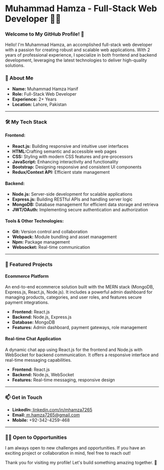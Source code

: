 <h1>Muhammad Hamza - Full-Stack Web Developer 👨‍💻</h1>
<h3>Welcome to My GitHub Profile! 🌟</h3>
<p>
  Hello! I'm Muhammad Hamza, an accomplished full-stack web developer with a passion for creating robust and scalable web applications. With 2 years of professional experience, 
  I specialize in both frontend and backend development, leveraging the latest technologies to deliver high-quality solutions.
</p>
<h3>🚀 About Me</h3>
<ul>
  <li><strong>Name:</strong> Muhammad Hamza Hanif</li>
  <li><strong>Role:</strong> Full-Stack Web Developer</li>
  <li><strong>Experience:</strong> 2+ Years</li>
  <li><strong>Location:</strong> Lahore, Pakistan</li>
</ul>
<hr>
<h3>🛠️ My Tech Stack</h3>
<h4>Frontend:</h4>
<ul>
  <li><strong>React.js:</strong> Building responsive and intuitive user interfaces</li>
  <li><strong>HTML:</strong>Crafting semantic and accessible web pages</li>
  <li><strong>CSS:</strong> Styling with modern CSS features and pre-processors</li>
  <li><strong>JavaScript:</strong> Enhancing interactivity and functionality</li>
  <li><strong>Bootstrap:</strong> Designing responsive and consistent UI components</li>
  <li><strong>Redux/Context API:</strong> Efficient state management</li>
</ul>
<h4>Backend:</h4>
<ul>
  <li><strong>Node.js:</strong> Server-side development for scalable applications</li>
  <li><strong>Express.js:</strong> Building RESTful APIs and handling server logic</li>
  <li><strong>MongoDB:</strong> Database management for efficient data storage and retrieva</li>
  <li><strong>JWT/OAuth:</strong> Implementing secure authentication and authorization</li>
</ul>
<h4>Tools & Other Technologies:</h4>
<ul>
  <li><strong>Git:</strong> Version control and collaboration</li>
  <li><strong>Webpack:</strong> Module bundling and asset management</li>
  <li><strong>Npm:</strong> Package management</li>
  <li><strong>Websocket:</strong> Real-time communication</li>
</ul>
<hr>
<h3>🌟 Featured Projects</h3>
<h4>Ecommerce Platform</h4>
<p>
  An end-to-end ecommerce solution built with the MERN stack (MongoDB, Express.js, React.js, Node.js). 
  It includes a powerful admin dashboard for managing products, categories, and user roles, and features secure payment integrations.
</p>
<ul>
  <li><strong>Frontend:</strong> React.js</li>
  <li><strong>Backend:</strong> Node.js, Express.js</li>
  <li><strong>Database:</strong> MongoDB</li>
  <li><strong>Features:</strong> Admin dashboard, payment gateways, role management</li>
</ul>
<h4>Real-time Chat Application</h4>
<p>
  A dynamic chat app using React.js for the frontend and Node.js with WebSocket for backend communication. 
  It offers a responsive interface and real-time messaging capabilities.
</p>
<ul>
  <li><strong>Frontend:</strong> React.js</li>
  <li><strong>Backend:</strong> Node.js, WebSocket</li>
  <li><strong>Features:</strong> Real-time messaging, responsive design</li>
</ul>
<hr>
<h3>📫 Get in Touch</h3>
<ul>
  <li><strong>LinkedIn:</strong><a href="https://www.linkedin.com/in/mhamza7265" target="_blank"> linkedin.com/in/mhamza7265</a></li>
  <li><strong>Email:</strong><a href="mailto:m.hamza7265@gmail.com"> m.hamza7265@gmail.com</a></li>
  <li><strong>Mobile:</strong> +92-342-4259-468</li>
</ul>
<hr>
<h3>👨‍💻 Open to Opportunities</h3>
<p>
  I am always open to new challenges and opportunities. If you have an exciting project or collaboration in mind, feel free to reach out!
</p>
<p>Thank you for visiting my profile! Let's build something amazing together. 🚀</p>

<!---
mhamza7265/mhamza7265 is a ✨ special ✨ repository because its `README.md` (this file) appears on your GitHub profile.
You can click the Preview link to take a look at your changes.
--->
